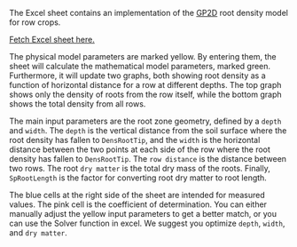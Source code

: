 The Excel sheet contains an implementation of the [GP2D](GP2D.md) root density model for row crops.

[Fetch Excel sheet here.](http://daisy-model.googlecode.com/files/GP2Dv0.xls)

The physical model parameters are marked yellow. By entering them, the sheet will calculate the mathematical model parameters, marked green. Furthermore, it will update two graphs, both showing root density as a function of horizontal distance for a row at different depths. The top graph shows only the density of roots from the row itself, while the bottom graph shows the total density from all rows.

The main input parameters are the root zone geometry, defined by a `depth` and `width`. The `depth` is the vertical distance from the soil surface where the root density has fallen to `DensRootTip`, and the `width` is the horizontal distance between the two points at each side of the row where the root density has fallen to `DensRootTip`. The `row distance` is the distance between two rows.  The root `dry matter` is the total dry mass of the roots. Finally, `SpRootLength` is the factor for converting root dry matter to root length.

The blue cells at the right side of the sheet are intended for measured values. The pink cell is the coefficient of determination. You can either manually adjust the yellow input parameters to get a better match, or you can use the Solver function in excel. We suggest you optimize `depth`, `width`, and `dry matter`.